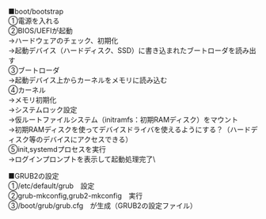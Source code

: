 ■boot/bootstrap\
①電源を入れる\
②BIOS/UEFIが起動\
→ハードウェアのチェック、初期化\
→起動デバイス（ハードディスク、SSD）に書き込まれたブートローダを読み出す\
③ブートローダ\
→起動デバイス上からカーネルをメモリに読み込む\
④カーネル\
→メモリ初期化\
→システムロック設定\
→仮ルートファイルシステム（initramfs：初期RAMディスク）をマウント\
→初期RAMディスクを使ってデバイスドライバを使えるようにする？（ハードディスク等のデバイスにアクセスできる）\
⑤init,systemdプロセスを実行\
→ログインプロンプトを表示して起動処理完了\

■GRUB2の設定\
①/etc/default/grub　設定\
②grub-mkconfig,grub2-mkconfig　実行\
③/boot/grub/grub.cfg　が生成（GRUB2の設定ファイル）
